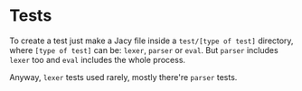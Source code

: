 # Tests
To create a test just make a Jacy file inside a `test/[type of test]` directory, where `[type of test]` can be: `lexer`, `parser` or `eval`.
But `parser` includes `lexer` too and `eval` includes the whole process.

Anyway, `lexer` tests used rarely, mostly there're `parser` tests.